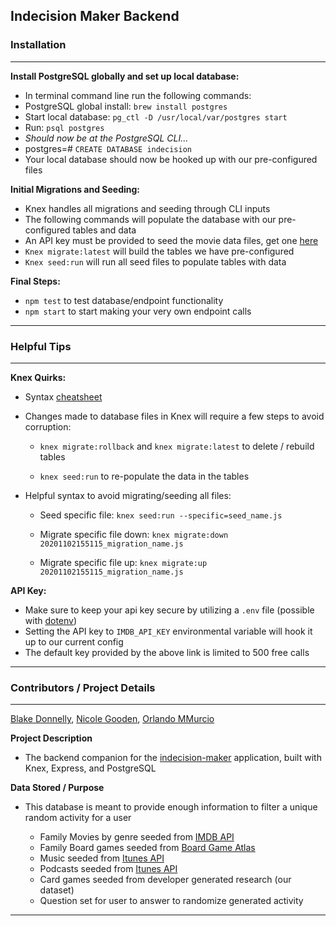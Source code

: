 ## Indecision Maker Backend 

### Installation

---
**Install PostgreSQL globally and set up local database:**

* In terminal command line run the following commands:
* PostgreSQL global install: `brew install postgres` 
* Start local database: `pg_ctl -D /usr/local/var/postgres start`
* Run: `psql postgres`
* *Should now be at the PostgreSQL CLI...*
* postgres=# `CREATE DATABASE indecision`
* Your local database should now be hooked up with our pre-configured files

**Initial Migrations and Seeding:**

* Knex handles all migrations and seeding through CLI inputs
* The following commands will populate the database with our pre-configured tables and data 
* An API key must be provided to seed the movie data files, get one [here](https://rapidapi.com/blog/lp/imdb-api/)
* `Knex migrate:latest` will build the tables we have pre-configured
* `Knex seed:run`  will run all seed files to populate tables with data

**Final Steps:**

* `npm test` to test database/endpoint functionality
* `npm start` to start making your very own endpoint calls

---

### Helpful Tips

---
**Knex Quirks:**

* Syntax [cheatsheet](https://devhints.io/knex)

* Changes made to database files in Knex will require a few steps to avoid corruption:
  * `knex migrate:rollback` and `knex migrate:latest` to delete / rebuild tables 

  * `knex seed:run` to re-populate the data in the tables


* Helpful syntax to avoid migrating/seeding all files:
  * Seed specific file: `knex seed:run --specific=seed_name.js`

  * Migrate specific file down: `knex migrate:down 20201102155115_migration_name.js`
  
  * Migrate specific file up: `knex migrate:up 20201102155115_migration_name.js`


**API Key:** 

* Make sure to keep your api key secure by utilizing a `.env` file (possible with [dotenv](https://www.npmjs.com/package/dotenv))
* Setting the API key to `IMDB_API_KEY` environmental variable will hook it up to our current config
* The default key provided by the above link is limited to 500 free calls


---

### Contributors / Project Details


---

[Blake Donnelly](https://github.com/BlakeDonn), [Nicole Gooden](https://github.com/nicolegooden), [Orlando MMurcio](https://github.com/Atos20)

**Project Description**

* The backend companion for the [indecision-maker](https://github.com/nicolegooden/indecision-maker) application, built with Knex, Express, and PostgreSQL 

**Data Stored / Purpose**

* This database is meant to provide enough information to filter a unique random activity for a user

  * Family Movies by genre seeded from [IMDB API](https://rapidapi.com/blog/lp/imdb-api/)
  * Family Board games seeded from [Board Game Atlas](https://www.boardgameatlas.com/api/docs)
  * Music seeded from [Itunes API](https://www.boardgameatlas.com/api/docs)
  * Podcasts seeded from [Itunes API](https://www.boardgameatlas.com/api/docs)
  * Card games seeded from developer generated research (our dataset)
  * Question set for user to answer to randomize generated activity
___

